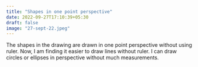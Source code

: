 ```yaml
---
title: "Shapes in one point perspective"
date: 2022-09-27T17:10:39+05:30
draft: false
image: "27-sept-22.jpeg"
---
```


The shapes in the drawing are drawn in one point perspective without using ruler.
Now, I am finding it easier to draw lines without ruler. I can draw circles or ellipses in perspective without much measurements.
